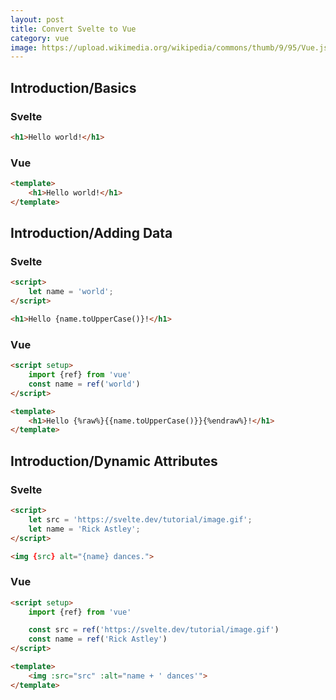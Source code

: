 ```yaml
---
layout: post
title: Convert Svelte to Vue
category: vue
image: https://upload.wikimedia.org/wikipedia/commons/thumb/9/95/Vue.js_Logo_2.svg/694px-Vue.js_Logo_2.svg.png
---
```


## Introduction/Basics

### Svelte

```html
<h1>Hello world!</h1>
```

### Vue

```html
<template>
	<h1>Hello world!</h1>
</template>
```

## Introduction/Adding Data

### Svelte

```html
<script>
	let name = 'world';
</script>

<h1>Hello {name.toUpperCase()}!</h1>
```

### Vue

```html
<script setup>
	import {ref} from 'vue'
	const name = ref('world')
</script>

<template>
	<h1>Hello {%raw%}{{name.toUpperCase()}}{%endraw%}!</h1>
</template>
```

## Introduction/Dynamic Attributes

### Svelte

```html
<script>
	let src = 'https://svelte.dev/tutorial/image.gif';
	let name = 'Rick Astley';
</script>

<img {src} alt="{name} dances.">
```

### Vue

```html
<script setup>
	import {ref} from 'vue'

	const src = ref('https://svelte.dev/tutorial/image.gif')
	const name = ref('Rick Astley')
</script>

<template>
	<img :src="src" :alt="name + ' dances'">
</template>
```